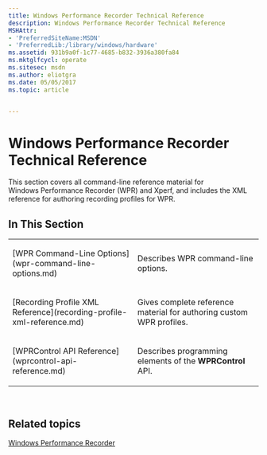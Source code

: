 ```yaml
---
title: Windows Performance Recorder Technical Reference
description: Windows Performance Recorder Technical Reference
MSHAttr:
- 'PreferredSiteName:MSDN'
- 'PreferredLib:/library/windows/hardware'
ms.assetid: 931b9a0f-1c77-4685-b832-3936a380fa84
ms.mktglfcycl: operate
ms.sitesec: msdn
ms.author: eliotgra
ms.date: 05/05/2017
ms.topic: article


---
```


# Windows Performance Recorder Technical Reference


This section covers all command-line reference material for Windows Performance Recorder (WPR) and Xperf, and includes the XML reference for authoring recording profiles for WPR.

## In This Section


<table>
<colgroup>
<col width="50%" />
<col width="50%" />
</colgroup>
<tbody>
<tr class="odd">
<td><p>[WPR Command-Line Options](wpr-command-line-options.md)</p></td>
<td><p>Describes WPR command-line options.</p></td>
</tr>
<tr class="even">
<td><p>[Recording Profile XML Reference](recording-profile-xml-reference.md)</p></td>
<td><p>Gives complete reference material for authoring custom WPR profiles.</p></td>
</tr>
<tr class="odd">
<td><p>[WPRControl API Reference](wprcontrol-api-reference.md)</p></td>
<td><p>Describes programming elements of the <strong>WPRControl</strong> API.</p></td>
</tr>
</tbody>
</table>

 

## Related topics


[Windows Performance Recorder](windows-performance-recorder.md)

 

 







